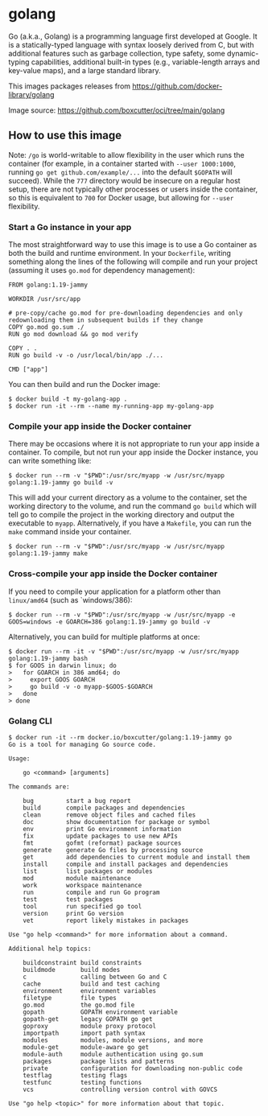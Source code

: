 # golang

Go (a.k.a., Golang) is a programming language first developed at Google. It is a statically-typed language with syntax loosely derived from C, but with additional features such as garbage collection, type safety, some dynamic-typing capabilities, additional built-in types (e.g., variable-length arrays and key-value maps), and a large standard library.

This images packages releases from https://github.com/docker-library/golang

Image source: https://github.com/boxcutter/oci/tree/main/golang

## How to use this image

Note: `/go` is world-writable to allow flexibility in the user which runs the container (for example, in a container started with `--user 1000:1000`, running `go get github.com/example/...` into the default `$GOPATH` will succeed). While the `777` directory would be insecure on a regular host setup, there are not typically other processes or users inside the container, so this is equivalent to `700` for Docker usage, but allowing for `--user` flexibility.

### Start a Go instance in your app

The most straightforward way to use this image is to use a Go container as both the build and runtime environment. In your `Dockerfile`, writing something along the lines of the following will compile and run your project (assuming it uses `go.mod` for dependency management):

```
FROM golang:1.19-jammy

WORKDIR /usr/src/app

# pre-copy/cache go.mod for pre-downloading dependencies and only redownloading them in subsequent builds if they change
COPY go.mod go.sum ./
RUN go mod download && go mod verify

COPY . .
RUN go build -v -o /usr/local/bin/app ./...

CMD ["app"]
```

You can then build and run the Docker image:

```
$ docker build -t my-golang-app .
$ docker run -it --rm --name my-running-app my-golang-app
```

### Compile your app inside the Docker container

There may be occasions where it is not appropriate to run your app inside a container. To compile, but not run your app inside the Docker instance, you can write something like:

```
$ docker run --rm -v "$PWD":/usr/src/myapp -w /usr/src/myapp golang:1.19-jammy go build -v
```

This will add your current directory as a volume to the container, set the working directory to the volume, and run the command `go build` which will tell go to compile the project in the working directory and output the executable to `myapp`. Alternatively, if you have a `Makefile`, you can run the `make` command inside your container.

```
$ docker run --rm -v "$PWD":/usr/src/myapp -w /usr/src/myapp golang:1.19-jammy make
```

### Cross-compile your app inside the Docker container

If you need to compile your application for a platform other than `linux/amd64` (such as `windows/386):

```
$ docker run --rm -v "$PWD":/usr/src/myapp -w /usr/src/myapp -e GOOS=windows -e GOARCH=386 golang:1.19-jammy go build -v
```

Alternatively, you can build for multiple platforms at once:

```
$ docker run --rm -it -v "$PWD":/usr/src/myapp -w /usr/src/myapp golang:1.19-jammy bash
$ for GOOS in darwin linux; do
>   for GOARCH in 386 amd64; do
>     export GOOS GOARCH
>     go build -v -o myapp-$GOOS-$GOARCH
>   done
> done
```

### Golang CLI

```
$ docker run -it --rm docker.io/boxcutter/golang:1.19-jammy go
Go is a tool for managing Go source code.

Usage:

	go <command> [arguments]

The commands are:

	bug         start a bug report
	build       compile packages and dependencies
	clean       remove object files and cached files
	doc         show documentation for package or symbol
	env         print Go environment information
	fix         update packages to use new APIs
	fmt         gofmt (reformat) package sources
	generate    generate Go files by processing source
	get         add dependencies to current module and install them
	install     compile and install packages and dependencies
	list        list packages or modules
	mod         module maintenance
	work        workspace maintenance
	run         compile and run Go program
	test        test packages
	tool        run specified go tool
	version     print Go version
	vet         report likely mistakes in packages

Use "go help <command>" for more information about a command.

Additional help topics:

	buildconstraint build constraints
	buildmode       build modes
	c               calling between Go and C
	cache           build and test caching
	environment     environment variables
	filetype        file types
	go.mod          the go.mod file
	gopath          GOPATH environment variable
	gopath-get      legacy GOPATH go get
	goproxy         module proxy protocol
	importpath      import path syntax
	modules         modules, module versions, and more
	module-get      module-aware go get
	module-auth     module authentication using go.sum
	packages        package lists and patterns
	private         configuration for downloading non-public code
	testflag        testing flags
	testfunc        testing functions
	vcs             controlling version control with GOVCS

Use "go help <topic>" for more information about that topic.
```
